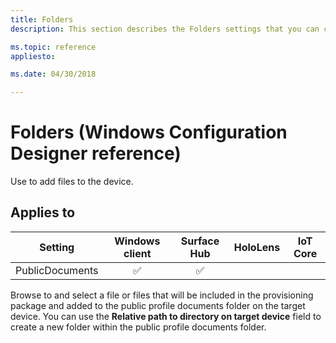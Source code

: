 ```yaml
---
title: Folders
description: This section describes the Folders settings that you can configure in provisioning packages for Windows 10 using Windows Configuration Designer. 

ms.topic: reference
appliesto: 

ms.date: 04/30/2018 

--- 
```


# Folders (Windows Configuration Designer reference) 

Use to add files to the device. 

## Applies to 

| Setting   | Windows client | Surface Hub | HoloLens | IoT Core |
| --- | :---: | :---: | :---: | :---: |
| PublicDocuments | ✅  | ✅ |  |  | 

Browse to and select a file or files that will be included in the provisioning package and added to the public profile documents folder on the target device. You can use the **Relative path to directory on target device** field to create a new folder within the public profile documents folder.
